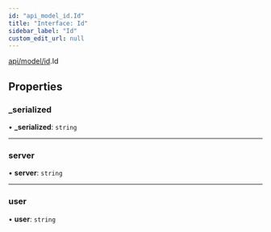 ```yaml
---
id: "api_model_id.Id"
title: "Interface: Id"
sidebar_label: "Id"
custom_edit_url: null
---
```


[api/model/id](/api/modules/api_model_id.md).Id

## Properties

### \_serialized

• **\_serialized**: `string`

___

### server

• **server**: `string`

___

### user

• **user**: `string`
